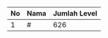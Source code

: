 | No | Nama            | Jumlah Level |
|----|-----------------|--------------|
| 1  | #    |    626        |
